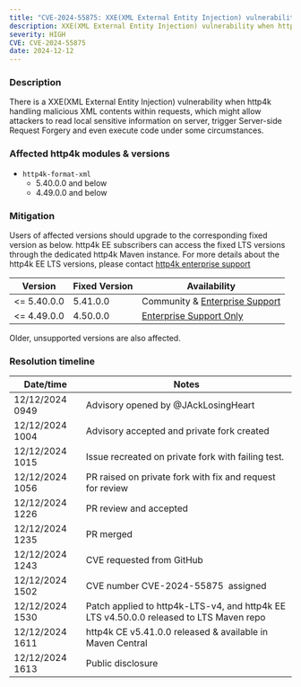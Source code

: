 ```yaml
---
title: "CVE-2024-55875: XXE(XML External Entity Injection) vulnerability"
description: XXE(XML External Entity Injection) vulnerability when http4k handling malicious XML contents
severity: HIGH
CVE: CVE-2024-55875
date: 2024-12-12
---
```


### Description

There is a XXE(XML External Entity Injection) vulnerability when http4k handling malicious XML contents within requests,
which might allow attackers to read local sensitive information on server, trigger Server-side Request Forgery and even
execute code under some circumstances.

### Affected http4k modules & versions

- `http4k-format-xml`
    - 5.40.0.0 and below
    - 4.49.0.0 and below

### Mitigation

Users of affected versions should upgrade to the corresponding fixed version as below. http4k EE subscribers can access
the fixed LTS versions through the dedicated http4k Maven instance. For more details about the http4k EE LTS versions,
please contact [http4k enterprise support](mailto:enterprise@http4k.org)

| Version     | Fixed Version | Availability                                  | 
|-------------|---------------|-----------------------------------------------|
| <= 5.40.0.0 | 5.41.0.0      | Community & [Enterprise Support](/enterprise) |
| <= 4.49.0.0 | 4.50.0.0      | [Enterprise Support Only](/enterprise)        |

Older, unsupported versions are also affected.

### Resolution timeline

| Date/time       | Notes                                                                                  |
|-----------------|----------------------------------------------------------------------------------------|
| 12/12/2024 0949 | Advisory opened by @JAckLosingHeart                                                    |
| 12/12/2024 1004 | Advisory accepted and private fork created                                             |
| 12/12/2024 1015 | Issue recreated on private fork with failing test.                                     |
| 12/12/2024 1056 | PR raised on private fork with fix and request for review                              |
| 12/12/2024 1226 | PR review and accepted                                                                 |
| 12/12/2024 1235 | PR merged                                                                              |
| 12/12/2024 1243 | CVE requested from GitHub                                                              |
| 12/12/2024 1502 | CVE number CVE-2024-55875  assigned                                                    |
| 12/12/2024 1530 | Patch applied to http4k-LTS-v4, and http4k EE LTS v4.50.0.0 released to LTS Maven repo |
| 12/12/2024 1611 | http4k CE v5.41.0.0 released & available in Maven Central                              |
| 12/12/2024 1613 | Public disclosure                                                                      |


